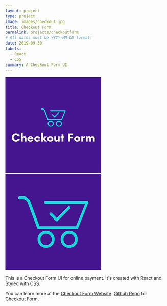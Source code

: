 ```yaml
---
layout: project
type: project
image: images/checkout.jpg
title: Checkout Form
permalink: projects/checkoutform
# All dates must be YYYY-MM-DD format!
date: 2019-09-30
labels:
  - React
  - CSS
summary: A Checkout Form UI.
---
```


<div class="ui small rounded images">
  <img class="ui image" src="../images/checkout.jpg">
  <img class="ui image" src="../images/checkout1.jpg">
</div>

This is a Checkout Form UI for online payment. It's created with React and Styled with CSS.

You can learn more at the [Checkout Form Website](https://checkoutform-by-pj.netlify.com/).
[Github Repo](https://github.com/PJMantoss/checkout_form) for Checkout Form.
